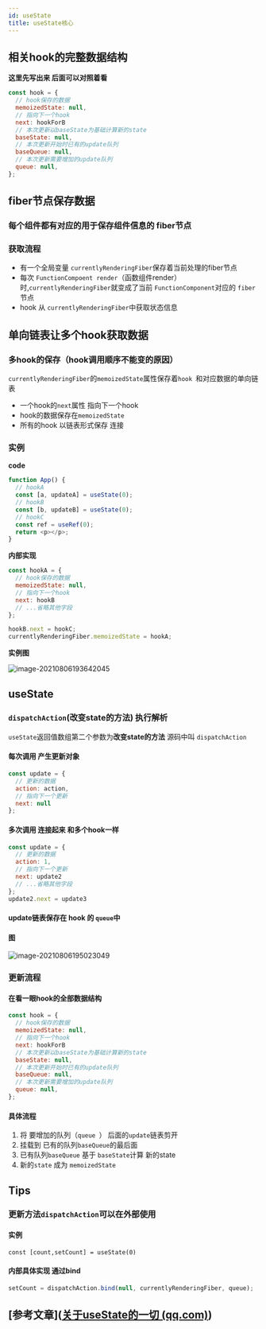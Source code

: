 ```yaml
---
id: useState
title: useState核心
---
```


## 相关hook的完整数据结构

**这里先写出来 后面可以对照着看**

```js
const hook = {
  // hook保存的数据
  memoizedState: null,
  // 指向下一个hook
  next: hookForB
  // 本次更新以baseState为基础计算新的state
  baseState: null,
  // 本次更新开始时已有的update队列
  baseQueue: null,
  // 本次更新需要增加的update队列
  queue: null,
};
```



## fiber节点保存数据

### 每个组件都有对应的用于保存组件信息的 fiber节点

### 获取流程

- 有一个全局变量 `currentlyRenderingFiber`保存着当前处理的fiber节点
- 每次 `FunctionCompoent render`（函数组件render）时,`currentlyRenderingFiber`就变成了当前 `FunctionComponent`对应的 `fiber`节点
- hook 从 `currentlyRenderingFiber`中获取状态信息

## 单向链表让多个hook获取数据

### 多hook的保存（hook调用顺序不能变的原因）

`currentlyRenderingFiber`的`memoizedState`属性保存着`hook `和对应数据的单向链表

- 一个hook的`next`属性 指向下一个hook
- hook的数据保存在`memoizedState`
- 所有的hook 以链表形式保存 连接

### 实例
**code**

```js
function App() {
  // hookA
  const [a, updateA] = useState(0);
  // hookB
  const [b, updateB] = useState(0);
  // hookC
  const ref = useRef(0);
  return <p></p>;
}
```
**内部实现**

```js
const hookA = {
  // hook保存的数据
  memoizedState: null,
  // 指向下一个hook
  next: hookB
  // ...省略其他字段
};

hookB.next = hookC;
currentlyRenderingFiber.memoizedState = hookA;
```

**实例图**

![image-20210806193642045](https://i.loli.net/2021/08/06/N1ZpmSrBVcxgets.png)

## useState

### `dispatchAction`(改变state的方法) 执行解析

`useState`返回值数组第二个参数为**改变state的方法**  源码中叫 `dispatchAction`

#### 每次调用 产生更新对象

```js
const update = {
  // 更新的数据
  action: action,
  // 指向下一个更新
  next: null
};
```

#### 多次调用 连接起来 和多个hook一样

```js
const update = {
  // 更新的数据
  action: 1,
  // 指向下一个更新
  next: update2
  // ...省略其他字段
};
update2.next = update3
```

#### update链表保存在 hook 的 `queue`中

#### 图

![image-20210806195023049](https://i.loli.net/2021/08/06/fhJWwouRvyeFDjP.png)

### 更新流程

#### **在看一眼hook的全部数据结构**

```js
const hook = {
  // hook保存的数据
  memoizedState: null,
  // 指向下一个hook
  next: hookForB
  // 本次更新以baseState为基础计算新的state
  baseState: null,
  // 本次更新开始时已有的update队列
  baseQueue: null,
  // 本次更新需要增加的update队列
  queue: null,
};
```
#### 具体流程
1. 将 要增加的队列（`queue `）   后面的`update`链表剪开
2. 挂载到 已有的队列`baseQueue`的最后面
3. 已有队列`baseQueue`  基于 `baseState`计算 新的state
4. 新的`state` 成为  `memoizedState`

## Tips

### 更新方法`dispatchAction`可以在外部使用

#### 实例

```
const [count,setCount] = useState(0)
```

#### 内部具体实现 通过bind

```js
setCount = dispatchAction.bind(null, currentlyRenderingFiber, queue);
```

## [参考文章]([关于useState的一切 (qq.com)](https://mp.weixin.qq.com/s/TKPcuU3vDlkeZ-LfdZZJJQ))